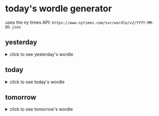 # today's wordle generator

uses the ny times API: `https://www.nytimes.com/svc/wordle/v2/YYYY-MM-DD.json`

## yesterday

<details>
    <summary>click to see yesterday's wordle</summary>

    event

</details>

## today

<details>
    <summary>click to see today's wordle</summary>

    ready

</details>

## tomorrow

<details>
    <summary>click to see tomorrow's wordle</summary>

    swell

</details>
